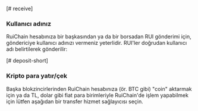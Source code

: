 [# receive]
### Kullanıcı adınız
RuiChain hesabınıza bir başkasından ya da bir borsadan RUI gönderimi için, göndericiye kullanıcı adınızı vermeniz yeterlidir. RUI'ler doğrudan kullanıcı adı belirtilerek gönderilir:

[# deposit-short]
### Kripto para yatır/çek
Başka blokzincirlerinden RuiChain hesabınıza (ör. BTC gibi) "coin" aktarmak için ya da TL, dolar gibi fiat para birimleriyle RuiChain'de işlem yapabilmek için lütfen aşağıdan bir transfer hizmet sağlayıcısı seçin.
